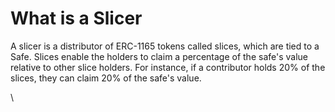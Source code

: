 # What is a Slicer

A slicer is a distributor of ERC-1165 tokens called slices, which are tied to a Safe. Slices enable the holders to claim a percentage of the safe's value relative to other slice holders. For instance, if a contributor holds 20% of the slices, they can claim 20% of the safe's value.

\
